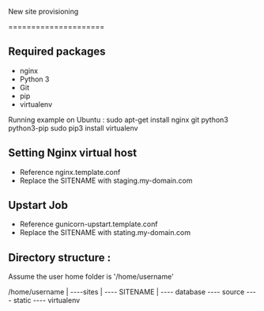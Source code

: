 New site provisioning

=====================

## Required packages

* nginx
* Python 3
* Git
* pip
* virtualenv

Running example on Ubuntu :
    sudo apt-get install nginx git python3 python3-pip
    sudo pip3 install virtualenv

## Setting Nginx virtual host

* Reference nginx.template.conf
* Replace the SITENAME with staging.my-domain.com

## Upstart Job

* Reference gunicorn-upstart.template.conf
* Replace the SITENAME with stating.my-domain.com

## Directory structure :
Assume the user home folder is '/home/username'

/home/username
|
----sites
    |
    ---- SITENAME
	 |
	 ---- database
	 ---- source
         ---- static
         ---- virtualenv

